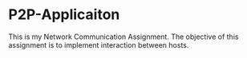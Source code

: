 # P2P-Applicaiton
This is my Network Communication Assignment. The objective of this assignment is to implement interaction between hosts.
